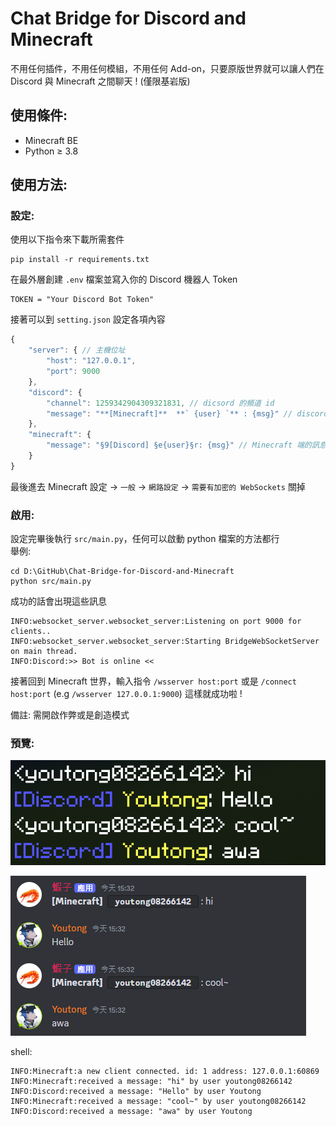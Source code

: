 # Chat Bridge for Discord and Minecraft
不用任何插件，不用任何模組，不用任何 Add-on，只要原版世界就可以讓人們在 Discord 與 Minecraft 之間聊天 ! (僅限基岩版)

## 使用條件:
* Minecraft BE
* Python $\ge$ 3.8

## 使用方法:

### 設定:

使用以下指令來下載所需套件
``` 
pip install -r requirements.txt 
```

在最外層創建 `.env` 檔案並寫入你的 Discord 機器人 Token
```
TOKEN = "Your Discord Bot Token"
```

接著可以到 `setting.json` 設定各項內容
```js
{
    "server": { // 主機位址
        "host": "127.0.0.1",
        "port": 9000
    },
    "discord": {
        "channel": 1259342904309321831, // dicsord 的頻道 id
        "message": "**[Minecraft]**  **` {user} `** : {msg}" // discord 端的訊息的樣板 {user} 是名字 {msg} 則是訊息
    },
    "minecraft": {
        "message": "§9[Discord] §e{user}§r: {msg}" // Minecraft 端的訊息樣板，同上
    }
}
```

最後進去 Minecraft 設定 -> `一般` -> `網路設定` -> `需要有加密的 WebSockets` 關掉 

### 啟用:
設定完畢後執行 `src/main.py`，任何可以啟動 python 檔案的方法都行 \
舉例:
```shell
cd D:\GitHub\Chat-Bridge-for-Discord-and-Minecraft
python src/main.py
```
成功的話會出現這些訊息
```shell
INFO:websocket_server.websocket_server:Listening on port 9000 for clients..
INFO:websocket_server.websocket_server:Starting BridgeWebSocketServer on main thread.
INFO:Discord:>> Bot is online <<
```

接著回到 Minecraft 世界，輸入指令 `/wsserver host:port` 或是 `/connect host:port` (e.g `/wsserver 127.0.0.1:9000`) 這樣就成功啦 !

備註: 需開啟作弊或是創造模式

### 預覽:
![alt text](assets/chat1.png)

![alt text](assets/chat2.png)

shell:
```
INFO:Minecraft:a new client connected. id: 1 address: 127.0.0.1:60869
INFO:Minecraft:received a message: "hi" by user youtong08266142
INFO:Discord:received a message: "Hello" by user Youtong
INFO:Minecraft:received a message: "cool~" by user youtong08266142
INFO:Discord:received a message: "awa" by user Youtong
```
